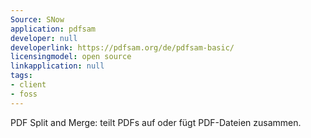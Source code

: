 ```yaml
---
Source: SNow
application: pdfsam
developer: null
developerlink: https://pdfsam.org/de/pdfsam-basic/
licensingmodel: open source
linkapplication: null
tags:
- client
- foss
---
```

PDF Split and Merge: teilt PDFs auf oder fügt PDF-Dateien zusammen.
